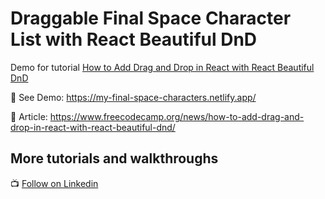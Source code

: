 # Draggable Final Space Character List with React Beautiful DnD

Demo for tutorial [How to Add Drag and Drop in React with React Beautiful DnD](https://www.youtube.com/watch?v=aYZRRyukuIw)

🚀 See Demo: https://my-final-space-characters.netlify.app/

📝 Article: https://www.freecodecamp.org/news/how-to-add-drag-and-drop-in-react-with-react-beautiful-dnd/

## More tutorials and walkthroughs

📺 [Follow on Linkedin](https://www.linkedin.com/in/yakup-aktar-8910b01b1)
